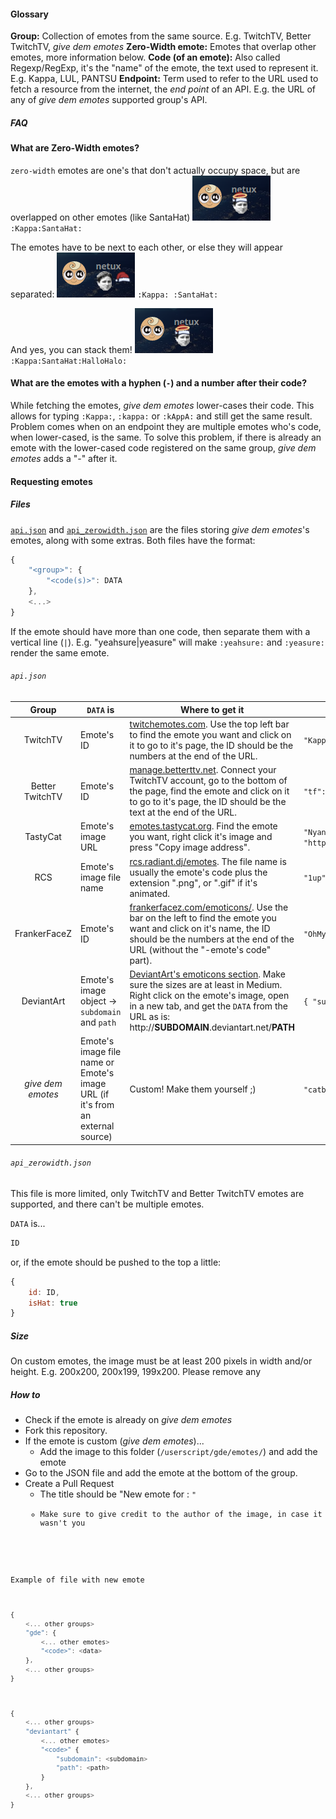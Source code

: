 #### Glossary
**Group:** Collection of emotes from the same source. E.g. TwitchTV, Better TwitchTV, _give dem emotes_
**Zero-Width emote:** Emotes that overlap other emotes, more information below.
**Code (of an emote):** Also called Regexp/RegExp, it's the "name" of the emote, the text used to represent it. E.g. Kappa, LUL, PANTSU
**Endpoint:** Term used to refer to the URL used to fetch a resource from the internet, the _end point_ of an API. E.g. the URL of any of _give dem emotes_ supported group's API. 

##### FAQ

#### What are Zero-Width emotes?
`zero-width` emotes are one's that don't actually occupy space, but are overlapped on other emotes (like SantaHat)
![:Kappa:SantaHat:](../readme-resources/zero-width_1.jpeg)
`:Kappa:SantaHat:`

The emotes have to be next to each other, or else they will appear separated:
![:Kappa: :SantaHat:](../readme-resources/zero-width_2.jpeg)
`:Kappa: :SantaHat:`

And yes, you can stack them!
![:Kappa:SantaHat:HalloHalo:](../readme-resources/zero-width_3.jpeg)
`:Kappa:SantaHat:HalloHalo:`

#### What are the emotes with a hyphen (`-`) and a number after their code?
While fetching the emotes, _give dem emotes_ lower-cases their code. This allows for typing `:Kappa:`, `:kappa:` or `:kAppA:` and still get the same result.
Problem comes when on an endpoint they are multiple emotes who's code, when lower-cased, is the same.
To solve this problem, if there is already an emote with the lower-cased code registered on the same group, _give dem emotes_ adds a "-<number>" after it.

#### 

#### Requesting emotes
##### Files
[`api.json`](api.json) and [`api_zerowidth.json`](api_zerowidth.json) are the files storing _give dem emotes_'s emotes, along with some extras.
Both files have the format:
```js
{
    "<group>": {
        "<code(s)>": DATA
    },
    <...>
}
```

If the emote should have more than one code, then separate them with a vertical line (`|`). E.g. "yeahsure|yeasure" will make `:yeahsure:` and `:yeasure:` render the same emote.

###### `api.json`

|       Group       | `DATA` is | Where to get it | Example |
|:-----------------:| --------- | --------------- | ------- |
|      TwitchTV     | Emote's ID | [twitchemotes.com](https://twitchemotes.com/). Use the top left bar to find the emote you want and click on it to go to it's page, the ID should be the numbers at the end of the URL. | `"KappaRoss": "70433"`
|   Better TwitchTV | Emote's ID | [manage.betterttv.net](https://manage.betterttv.net/emotes/share/). Connect your TwitchTV account, go to the bottom of the page, find the emote and click on it to go to it's page, the ID should be the text at the end of the URL. | `"tf": "54fa8f1401e468494b85b537"`
|      TastyCat     | Emote's image URL | [emotes.tastycat.org](https://emotes.tastycat.org/). Find the emote you want, right click it's image and press "Copy image address". | `"NyanCat": "https://emotes.tastycat.org/emotes/cats/NyanCat.gif"`
|        RCS        | Emote's image file name | [rcs.radiant.dj/emotes](https://rcs.radiant.dj/emotes). The file name is usually the emote's code plus the extension ".png", or ".gif" if it's animated. | `"1up": "1up.png"`, `"portal": "portal.gif"`
|    FrankerFaceZ   | Emote's ID | [frankerfacez.com/emoticons/](https://www.frankerfacez.com/emoticons/). Use the bar on the left to find the emote you want and click on it's name, the ID should be the numbers at the end of the URL (without the "-emote's code" part). | `"OhMyDood": "89824"`
|     DeviantArt    | Emote's image object → `subdomain` and `path` | [DeviantArt's emoticons section](https://www.deviantart.com/browse/all/customization/emoticons/animated/). Make sure the sizes are at least in Medium. Right click on the emote's image, open in a new tab, and get the `DATA` from the URL as is: http://**SUBDOMAIN**.deviantart.net/**PATH** | `{ "subdomain": (REDACTED), "path": (REDACTED) }`
| _give dem emotes_ | Emote's image file name or Emote's image URL (if it's from an external source) | Custom! Make them yourself ;) | `"catbugDance": "catbugDance.gif"`

###### `api_zerowidth.json`
This file is more limited, only TwitchTV and Better TwitchTV emotes are supported, and there can't be multiple emotes. 

`DATA` is...
```js
ID
```
or, if the emote should be pushed to the top a little:
```js
{
    id: ID,
    isHat: true
}
```

##### Size
On custom emotes, the image must be at least 200 pixels in width and/or height. E.g. 200x200, 200x199, 199x200.
Please remove any 

##### How to
- Check if the emote is already on _give dem emotes_
- Fork this repository.
- If the emote is custom (_give dem emotes_)...
    - Add the image to this folder (`/userscript/gde/emotes/`) and add the emote
- Go to the JSON file and add the emote at the bottom of the group.
- Create a Pull Request
    - The title should be "New emote for <group>: <code>"
    - Make sure to give credit to the author of the image, in case it wasn't you

Example of file with new emote
```js
{
    <... other groups>
    "gde": {
        <... other emotes>
        "<code>": <data>
    },
    <... other groups>
}
```
```js
{
    <... other groups>
    "deviantart" {
        <... other emotes>
        "<code>" {
            "subdomain": <subdomain>
            "path": <path>
        }
    },
    <... other groups>
}
```